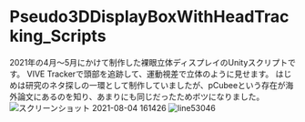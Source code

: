 # Pseudo3DDisplayBoxWithHeadTracking_Scripts
2021年の4月～5月にかけて制作した裸眼立体ディスプレイのUnityスクリプトです。
VIVE Trackerで頭部を追跡して、運動視差で立体のように見せます。
はじめは研究のネタ探しの一環として制作していましたが、pCubeeという存在が海外論文にあるのを知り、あまりにも同じだったためボツになりました。
![スクリーンショット 2021-08-04 161426](https://user-images.githubusercontent.com/50763395/163727162-d71cbd81-5bd8-41d6-85be-537d292ebed7.png)
![line53046](https://user-images.githubusercontent.com/50763395/163727168-40cd2f8c-f9c3-4913-8c6e-b8b42824381b.jpg)
